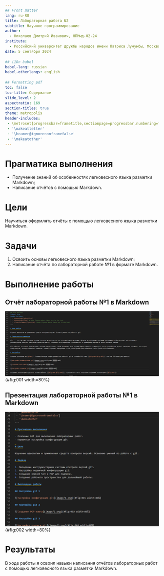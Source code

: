 ```yaml
---
## Front matter
lang: ru-RU
title: Лабораторная работа №2
subtitle: Научное программирование
author:
  - Николаев Дмитрий Иванович, НПМмд-02-24
institute:
  - Российский университет дружбы народов имени Патриса Лумумбы, Москва, Россия
date: 5 сентября 2024

## i18n babel
babel-lang: russian
babel-otherlangs: english

## Formatting pdf
toc: false
toc-title: Содержание
slide_level: 2
aspectratio: 169
section-titles: true
theme: metropolis
header-includes:
 - \metroset{progressbar=frametitle,sectionpage=progressbar,numbering=fraction}
 - '\makeatletter'
 - '\beamer@ignorenonframefalse'
 - '\makeatother'
---
```


# Прагматика выполнения

- Получение знаний об особенностях легковесного языка разметки Markdown;
- Написание отчётов с помощью Markdown.

# Цели

Научиться оформлять отчёты с помощью легковесного языка разметки Markdown.

# Задачи

1. Освоить основы легковесного языка разметки Markdown;
2. Написание отчёта по лабораторной работе №1 в формате Markdown.

# Выполнение работы

## Отчёт лабораторной работы №1 в Markdown

![Фрагмент отчёта лабораторной работы №1](image/1.png){#fig:001 width=80%}

## Презентация лабораторной работы №1 в Markdown

![Фрагмент презентации лабораторной работы №1](image/2.png){#fig:002 width=80%}

# Результаты

В ходе работы я освоил навыки написания отчётов лабораторных работ с помощью легковесного языка разметки Markdown.
